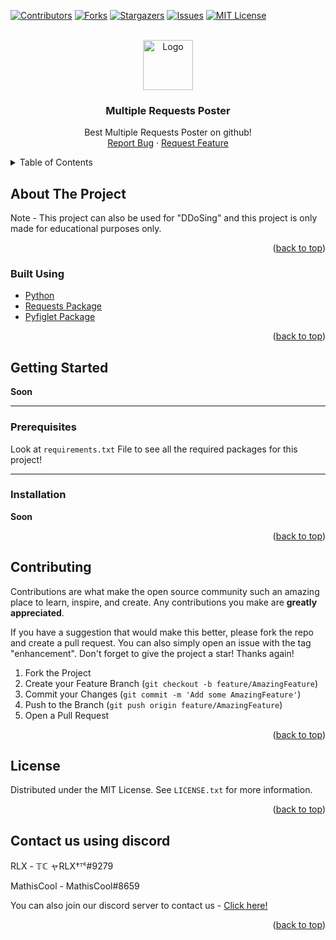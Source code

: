 <div id="top"></div>



<!-- PROJECT SHIELDS -->
<!--
*** I'm using markdown "reference style" links for readability.
*** Reference links are enclosed in brackets [ ] instead of parentheses ( ).
*** See the bottom of this document for the declaration of the reference variables
*** for contributors-url, forks-url, etc. This is an optional, concise syntax you may use.
*** https://www.markdownguide.org/basic-syntax/#reference-style-links
-->
[![Contributors][contributors-shield]][contributors-url]
[![Forks][forks-shield]][forks-url]
[![Stargazers][stars-shield]][stars-url]
[![Issues][issues-shield]][issues-url]
[![MIT License][license-shield]][license-url]



<!-- PROJECT LOGO -->
<br />
<div align="center">
  <a href="https://github.com/RLX-OP/multiple-requests-poster">
    <img src="https://cdn.pixabay.com/photo/2014/04/03/11/58/rocket-312767__340.png" alt="Logo" width="80" height="80">
  </a>

<h3 align="center">Multiple Requests Poster</h3>

  <p align="center">
    Best Multiple Requests Poster on github!
    <br />
    <a href="https://github.com/RLX-OP/multiple-requests-poster/issues">Report Bug</a>
    ·
    <a href="https://github.com/RLX-OP/multiple-requests-poster/issues">Request Feature</a>
  </p>
</div>



<!-- TABLE OF CONTENTS -->
<details>
  <summary>Table of Contents</summary>
  <ol>
    <li>
      <a href="#about-the-project">About The Project</a>
      <ul>
        <li><a href="#built-using">Built With</a></li>
      </ul>
    </li>
    <li>
      <a href="#getting-started">Getting Started</a>
      <ul>
        <li><a href="#prerequisites">Prerequisites</a></li>
        <li><a href="#installation">Installation</a></li>
      </ul>
    </li>
    <li><a href="#contributing">Contributing</a></li>
    <li><a href="#license">License</a></li>
    <li><a href="#contact-us-using-discord">Contact</a></li>
  </ol>
</details>



<!-- ABOUT THE PROJECT -->
## About The Project

Note - This project can also be used for "DDoSing" and this project is only made for educational purposes only.

<p align="right">(<a href="#top">back to top</a>)</p>



### Built Using

* [Python](https://www.python.org)
* [Requests Package](https://pypi.org/project/requests)
* [Pyfiglet Package](https://pypi.org/project/pyfiglet)

<p align="right">(<a href="#top">back to top</a>)</p>



<!-- GETTING STARTED -->
## Getting Started

**Soon**

---------------------------

### Prerequisites
 
Look at `requirements.txt` File to see all the required packages for this project!

---------------------------

### Installation

**Soon**


<p align="right">(<a href="#top">back to top</a>)</p>



<!-- CONTRIBUTING -->
## Contributing

Contributions are what make the open source community such an amazing place to learn, inspire, and create. Any contributions you make are **greatly appreciated**.

If you have a suggestion that would make this better, please fork the repo and create a pull request. You can also simply open an issue with the tag "enhancement".
Don't forget to give the project a star! Thanks again!

1. Fork the Project
2. Create your Feature Branch (`git checkout -b feature/AmazingFeature`)
3. Commit your Changes (`git commit -m 'Add some AmazingFeature'`)
4. Push to the Branch (`git push origin feature/AmazingFeature`)
5. Open a Pull Request

<p align="right">(<a href="#top">back to top</a>)</p>



<!-- LICENSE -->
## License

Distributed under the MIT License. See `LICENSE.txt` for more information.

<p align="right">(<a href="#top">back to top</a>)</p>



<!-- CONTACT -->
## Contact us using discord

RLX - 𝕋ℂ ャRLX†ᵀᶜ#9279

MathisCool - MathisCool#8659

You can also join our discord server to contact us - [Click here!](https://discord.gg/ukkGQdttEu)

<p align="right">(<a href="#top">back to top</a>)</p>



<!-- MARKDOWN LINKS & IMAGES -->
<!-- https://www.markdownguide.org/basic-syntax/#reference-style-links -->
[contributors-shield]: https://img.shields.io/github/contributors/RLX-OP/multiple-requests-poster.svg?style=for-the-badge
[contributors-url]: https://github.com/github_username/repo_name/graphs/contributors
[forks-shield]: https://img.shields.io/github/forks/RLX-OP/multiple-requests-poster.svg?style=for-the-badge
[forks-url]: https://github.com/RLX-OP/multiple-requests-poster/network/members
[stars-shield]: https://img.shields.io/github/stars/RLX-OP/multiple-requests-poster.svg?style=for-the-badge
[stars-url]: https://github.com/RLX-OP/multiple-requests-poster/stargazers
[issues-shield]: https://img.shields.io/github/issues/RLX-OP/multiple-requests-poster.svg?style=for-the-badge
[issues-url]: https://github.com/RLX-OP/multiple-requests-poster/issues
[license-shield]: https://img.shields.io/github/license/RLX-OP/multiple-requests-poster.svg?style=for-the-badge
[license-url]: https://github.com/RLX-OP/multiple-requests-poster/blob/master/LICENSE.txt
[linkedin-shield]: https://img.shields.io/badge/-LinkedIn-black.svg?style=for-the-badge&logo=linkedin&colorB=555
[linkedin-url]: https://linkedin.com/in/linkedin_username
[product-screenshot]: images/screenshot.png
